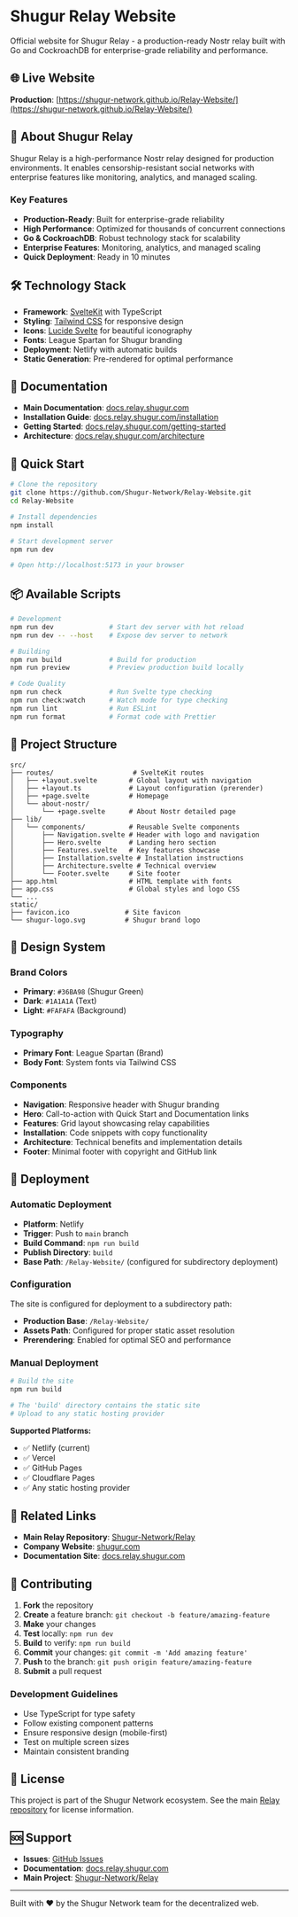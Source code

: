 # Shugur Relay Website

Official website for Shugur Relay - a production-ready Nostr relay built with Go and CockroachDB for enterprise-grade reliability and performance.

## 🌐 Live Website

**Production**: [https://shugur-network.github.io/Relay-Website/](https://shugur-network.github.io/Relay-Website/)

## 🚀 About Shugur Relay

Shugur Relay is a high-performance Nostr relay designed for production environments. It enables censorship-resistant social networks with enterprise features like monitoring, analytics, and managed scaling.

### Key Features
- **Production-Ready**: Built for enterprise-grade reliability
- **High Performance**: Optimized for thousands of concurrent connections
- **Go & CockroachDB**: Robust technology stack for scalability
- **Enterprise Features**: Monitoring, analytics, and managed scaling
- **Quick Deployment**: Ready in 10 minutes

## 🛠️ Technology Stack

- **Framework**: [SvelteKit](https://kit.svelte.dev/) with TypeScript
- **Styling**: [Tailwind CSS](https://tailwindcss.com/) for responsive design
- **Icons**: [Lucide Svelte](https://lucide.dev/) for beautiful iconography
- **Fonts**: League Spartan for Shugur branding
- **Deployment**: Netlify with automatic builds
- **Static Generation**: Pre-rendered for optimal performance

## 📖 Documentation

- **Main Documentation**: [docs.relay.shugur.com](https://docs.relay.shugur.com)
- **Installation Guide**: [docs.relay.shugur.com/installation](https://docs.relay.shugur.com/installation)
- **Getting Started**: [docs.relay.shugur.com/getting-started](https://docs.relay.shugur.com/getting-started)
- **Architecture**: [docs.relay.shugur.com/architecture](https://docs.relay.shugur.com/architecture)

## 🏃 Quick Start

```bash
# Clone the repository
git clone https://github.com/Shugur-Network/Relay-Website.git
cd Relay-Website

# Install dependencies
npm install

# Start development server
npm run dev

# Open http://localhost:5173 in your browser
```

## 📦 Available Scripts

```bash
# Development
npm run dev              # Start dev server with hot reload
npm run dev -- --host    # Expose dev server to network

# Building
npm run build            # Build for production
npm run preview          # Preview production build locally

# Code Quality
npm run check            # Run Svelte type checking
npm run check:watch      # Watch mode for type checking
npm run lint             # Run ESLint
npm run format           # Format code with Prettier
```

## 📁 Project Structure

```
src/
├── routes/                    # SvelteKit routes
│   ├── +layout.svelte        # Global layout with navigation
│   ├── +layout.ts            # Layout configuration (prerender)
│   ├── +page.svelte          # Homepage
│   └── about-nostr/          
│       └── +page.svelte      # About Nostr detailed page
├── lib/
│   └── components/           # Reusable Svelte components
│       ├── Navigation.svelte # Header with logo and navigation
│       ├── Hero.svelte       # Landing hero section
│       ├── Features.svelte   # Key features showcase
│       ├── Installation.svelte # Installation instructions
│       ├── Architecture.svelte # Technical overview
│       └── Footer.svelte     # Site footer
├── app.html                  # HTML template with fonts
├── app.css                   # Global styles and logo CSS
└── ...
static/
├── favicon.ico              # Site favicon
└── shugur-logo.svg          # Shugur brand logo
```

## 🎨 Design System

### Brand Colors
- **Primary**: `#36BA98` (Shugur Green)
- **Dark**: `#1A1A1A` (Text)
- **Light**: `#FAFAFA` (Background)

### Typography
- **Primary Font**: League Spartan (Brand)
- **Body Font**: System fonts via Tailwind CSS

### Components
- **Navigation**: Responsive header with Shugur branding
- **Hero**: Call-to-action with Quick Start and Documentation links
- **Features**: Grid layout showcasing relay capabilities
- **Installation**: Code snippets with copy functionality
- **Architecture**: Technical benefits and implementation details
- **Footer**: Minimal footer with copyright and GitHub link

## 🚀 Deployment

### Automatic Deployment
- **Platform**: Netlify
- **Trigger**: Push to `main` branch
- **Build Command**: `npm run build`
- **Publish Directory**: `build`
- **Base Path**: `/Relay-Website/` (configured for subdirectory deployment)

### Configuration
The site is configured for deployment to a subdirectory path:
- **Production Base**: `/Relay-Website/`
- **Assets Path**: Configured for proper static asset resolution
- **Prerendering**: Enabled for optimal SEO and performance

### Manual Deployment
```bash
# Build the site
npm run build

# The 'build' directory contains the static site
# Upload to any static hosting provider
```

**Supported Platforms:**
- ✅ Netlify (current)
- ✅ Vercel
- ✅ GitHub Pages
- ✅ Cloudflare Pages
- ✅ Any static hosting provider

## 🔗 Related Links

- **Main Relay Repository**: [Shugur-Network/Relay](https://github.com/Shugur-Network/Relay)
- **Company Website**: [shugur.com](https://shugur.com)
- **Documentation Site**: [docs.relay.shugur.com](https://docs.relay.shugur.com)

## 🤝 Contributing

1. **Fork** the repository
2. **Create** a feature branch: `git checkout -b feature/amazing-feature`
3. **Make** your changes
4. **Test** locally: `npm run dev`
5. **Build** to verify: `npm run build`
6. **Commit** your changes: `git commit -m 'Add amazing feature'`
7. **Push** to the branch: `git push origin feature/amazing-feature`
8. **Submit** a pull request

### Development Guidelines
- Use TypeScript for type safety
- Follow existing component patterns
- Ensure responsive design (mobile-first)
- Test on multiple screen sizes
- Maintain consistent branding

## 📄 License

This project is part of the Shugur Network ecosystem. See the main [Relay repository](https://github.com/Shugur-Network/Relay) for license information.

## 🆘 Support

- **Issues**: [GitHub Issues](https://github.com/Shugur-Network/Relay-Website/issues)
- **Documentation**: [docs.relay.shugur.com](https://docs.relay.shugur.com)
- **Main Project**: [Shugur-Network/Relay](https://github.com/Shugur-Network/Relay)

---

Built with ❤️ by the Shugur Network team for the decentralized web.
